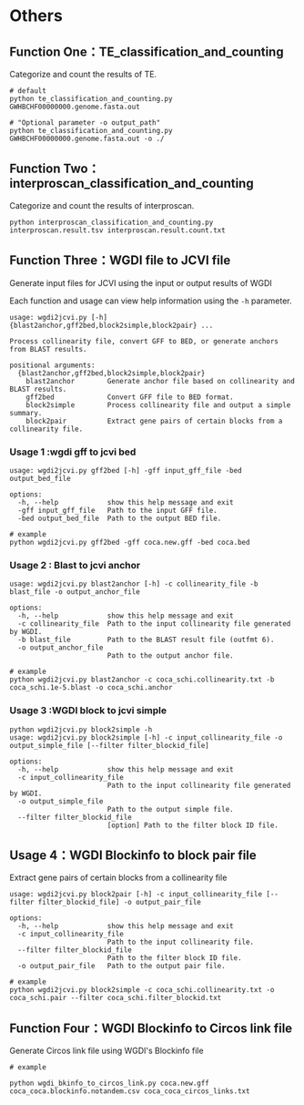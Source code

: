 # Others

## Function One：TE_classification_and_counting

Categorize and count the results of TE.

```
# default
python te_classification_and_counting.py GWHBCHF00000000.genome.fasta.out

# "Optional parameter -o output_path"
python te_classification_and_counting.py GWHBCHF00000000.genome.fasta.out -o ./
```

## Function Two：interproscan_classification_and_counting

Categorize and count the results of interproscan.

```
python interproscan_classification_and_counting.py interproscan.result.tsv interproscan.result.count.txt
```

## Function Three：WGDI file to JCVI file

Generate input files for JCVI using the input or output results of WGDI

Each function and usage can view help information using the `-h` parameter.

```
usage: wgdi2jcvi.py [-h] {blast2anchor,gff2bed,block2simple,block2pair} ...

Process collinearity file, convert GFF to BED, or generate anchors from BLAST results.

positional arguments:
  {blast2anchor,gff2bed,block2simple,block2pair}
    blast2anchor        Generate anchor file based on collinearity and BLAST results.
    gff2bed             Convert GFF file to BED format.
    block2simple        Process collinearity file and output a simple summary.
    block2pair          Extract gene pairs of certain blocks from a collinearity file.
```

### Usage 1 :wgdi gff to jcvi bed
```                           
usage: wgdi2jcvi.py gff2bed [-h] -gff input_gff_file -bed output_bed_file

options:
  -h, --help            show this help message and exit
  -gff input_gff_file   Path to the input GFF file.
  -bed output_bed_file  Path to the output BED file.
```
```
# example
python wgdi2jcvi.py gff2bed -gff coca.new.gff -bed coca.bed
```

### Usage 2 : Blast to jcvi anchor
```
usage: wgdi2jcvi.py blast2anchor [-h] -c collinearity_file -b blast_file -o output_anchor_file

options:
  -h, --help            show this help message and exit
  -c collinearity_file  Path to the input collinearity file generated by WGDI.
  -b blast_file         Path to the BLAST result file (outfmt 6).
  -o output_anchor_file
                        Path to the output anchor file.
```
```
# example
python wgdi2jcvi.py blast2anchor -c coca_schi.collinearity.txt -b coca_schi.1e-5.blast -o coca_schi.anchor   
```
### Usage 3 :WGDI block to jcvi simple
```
python wgdi2jcvi.py block2simple -h
usage: wgdi2jcvi.py block2simple [-h] -c input_collinearity_file -o output_simple_file [--filter filter_blockid_file]

options:
  -h, --help            show this help message and exit
  -c input_collinearity_file
                        Path to the input collinearity file generated by WGDI.
  -o output_simple_file
                        Path to the output simple file.
  --filter filter_blockid_file
                        [option] Path to the filter block ID file.
```


## Usage 4：WGDI Blockinfo to block pair file

Extract gene pairs of certain blocks from a collinearity file

```
usage: wgdi2jcvi.py block2pair [-h] -c input_collinearity_file [--filter filter_blockid_file] -o output_pair_file

options:
  -h, --help            show this help message and exit
  -c input_collinearity_file
                        Path to the input collinearity file.
  --filter filter_blockid_file
                        Path to the filter block ID file.
  -o output_pair_file   Path to the output pair file.

```


```
# example
python wgdi2jcvi.py block2simple -c coca_schi.collinearity.txt -o coca_schi.pair --filter coca_schi.filter_blockid.txt

```

## Function Four：WGDI Blockinfo to Circos link file

Generate Circos link file using WGDI's Blockinfo file

```
# example

python wgdi_bkinfo_to_circos_link.py coca.new.gff coca_coca.blockinfo.notandem.csv coca_coca_circos_links.txt

```





